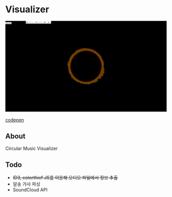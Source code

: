 # Visualizer

![v1.0](images/v1.0.png)

[codepen](https://codepen.io/gomonk/pen/egdwWz)

## About

Circular Music Visualizer

## Todo

- ~~ID3, colorthief JS를 이용해 오디오 파일에서 정보 추출~~
- 알송 가사 파싱
- SoundCloud API


